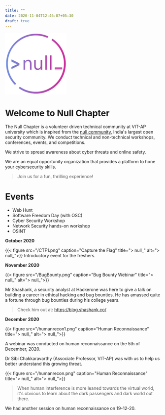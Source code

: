 ```yaml
---
title: ""
date: 2020-11-04T12:46:07+05:30
draft: true
---
```

<!-- <link rel="stylesheet" href="https://cdn.jsdelivr.net/npm/bootstrap@4.5.3/dist/css/bootstrap.min.css" integrity="sha384-TX8t27EcRE3e/ihU7zmQxVncDAy5uIKz4rEkgIXeMed4M0jlfIDPvg6uqKI2xXr2" crossorigin="anonymous"> -->

![> null_](./null-logo-circle-outline-grad(1).png)
<!-- {{< figure src="/73697124.png" height="200" width="200" title="> null_" alt="> null_">}} -->
<!-- <img src="./static/73697124.png" alt="> null_" height="200"> -->

# Welcome to Null Chapter 

The Null Chapter is a volunteer driven technical community at VIT-AP university which is inspired from the [null community](https://null.community/), India's largest open security community. We conduct technical and non-technical workshops, conferences, events, and competitions.

We strive to spread awareness about cyber threats and online safety. 

We are an equal opportunity organization that provides a platform to hone your cybersecurity skills.

> Join us for a fun, thrilling experience!

# Events

- Web Hunt
- Software Freedom Day (with OSC)
- Cyber Security Workshop
- Network Security hands-on workshop
- OSINT

**October 2020**

{{< figure src="/CTF1.png" caption="Capture the Flag" title="> null_" alt="> null_">}}
Introductory event for the freshers.

**November 2020**

{{< figure src="/BugBounty.png" caption="Bug Bounty Webinar" title="> null_" alt="> null_">}}

Mr Shashank, a security analyst at Hackerone was here to give a talk on building a career in ethical hacking and bug bounties. He has amassed quite a fortune through bug bounties during his college years.
>Check him out at: https://blog.shashank.co/

**December 2020**

{{< figure src="/humanrecon1.png" caption="Human Reconnaissance" title="> null_" alt="> null_">}}

A webinar was conducted on human reconnaissance on the 5th of December, 2020. 

Dr Sibi Chakkaravarthy (Associate Professor, VIT-AP) was with us to help us better understand this growing threat.

{{< figure src="/humanrecon.png" caption="Human Reconnaissance" title="> null_" alt="> null_">}}
>When human interference is more leaned towards the virtual world, it's obvious to learn about the dark passengers and dark world out there. 

We had another session on human reconnaissance on 19-12-20.

